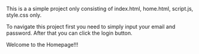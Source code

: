 This is a a simple project only consisting of index.html, home.html, script.js, style.css only.

To navigate this project first you need to simply input your email and password. After that you
can click the login button.

Welcome to the Homepage!!!
